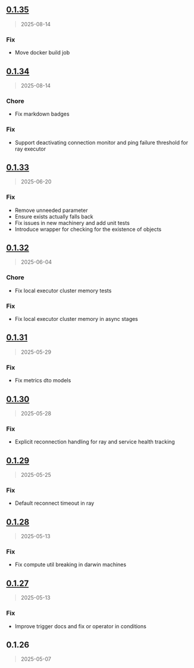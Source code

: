 
<a name="0.1.35"></a>
## [0.1.35](https://gitlab.com/emergentmethods/flowdapt/compare/0.1.34...0.1.35)

> 2025-08-14

### Fix

* Move docker build job


<a name="0.1.34"></a>
## [0.1.34](https://gitlab.com/emergentmethods/flowdapt/compare/0.1.33...0.1.34)

> 2025-08-14

### Chore

* Fix markdown badges

### Fix

* Support deactivating connection monitor and ping failure threshold for ray executor


<a name="0.1.33"></a>
## [0.1.33](https://gitlab.com/emergentmethods/flowdapt/compare/0.1.32...0.1.33)

> 2025-06-20

### Fix

* Remove unneeded parameter
* Ensure exists actually falls back
* Fix issues in new machinery and add unit tests
* Introduce  wrapper for checking for the existence of objects


<a name="0.1.32"></a>
## [0.1.32](https://gitlab.com/emergentmethods/flowdapt/compare/0.1.31...0.1.32)

> 2025-06-04

### Chore

* Fix local executor cluster memory tests

### Fix

* Fix local executor cluster memory in async stages


<a name="0.1.31"></a>
## [0.1.31](https://gitlab.com/emergentmethods/flowdapt/compare/0.1.30...0.1.31)

> 2025-05-29

### Fix

* Fix metrics dto models


<a name="0.1.30"></a>
## [0.1.30](https://gitlab.com/emergentmethods/flowdapt/compare/0.1.29...0.1.30)

> 2025-05-28

### Fix

* Explicit reconnection handling for ray and service health tracking


<a name="0.1.29"></a>
## [0.1.29](https://gitlab.com/emergentmethods/flowdapt/compare/0.1.28...0.1.29)

> 2025-05-25

### Fix

* Default reconnect timeout in ray


<a name="0.1.28"></a>
## [0.1.28](https://gitlab.com/emergentmethods/flowdapt/compare/0.1.27...0.1.28)

> 2025-05-13

### Fix

* Fix compute util breaking in darwin machines


<a name="0.1.27"></a>
## [0.1.27](https://gitlab.com/emergentmethods/flowdapt/compare/0.1.26...0.1.27)

> 2025-05-13

### Fix

* Improve trigger docs and fix or operator in conditions


<a name="0.1.26"></a>
## 0.1.26

> 2025-05-07

